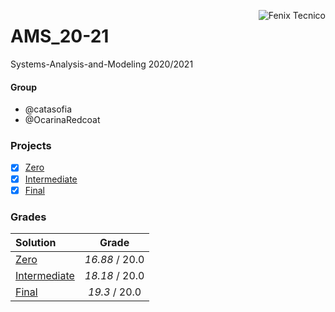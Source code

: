 <a href="http://fenix.tecnico.ulisboa.pt"><img align="right" src="https://fenix.tecnico.ulisboa.pt/api/bennu-portal/configuration/logo" alt="Fenix Tecnico"></a>

# AMS_20-21

Systems-Analysis-and-Modeling 2020/2021

#### Group
- @catasofia
- @OcarinaRedcoat

### Projects
- [X] [Zero](https://github.com/catasofia/Systems-Analysis-and-Modeling/blob/main/Entrega1/AMS2021_G024_E1.pdf)
- [x] [Intermediate](https://github.com/catasofia/Systems-Analysis-and-Modeling/blob/main/Entrega2/AMS2021_G029_E2.pdf)
- [x] [Final](https://github.com/catasofia/Systems-Analysis-and-Modeling/blob/main/Entrega3/AMS2021_G029_E3.pdf)

### Grades
| Solution          | Grade 				|
| :-----------------| :-------------------: |
| [Zero]()			| *16.88* / 20.0     |
| [Intermediate]()	| *18.18* / 20.0       |
| [Final]()         | *19.3* / 20.0           |
